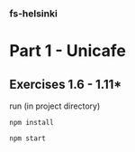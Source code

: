 ### fs-helsinki

# Part 1 - Unicafe

## Exercises 1.6 - 1.11\*

run (in project directory)  

    npm install  

    npm start  

